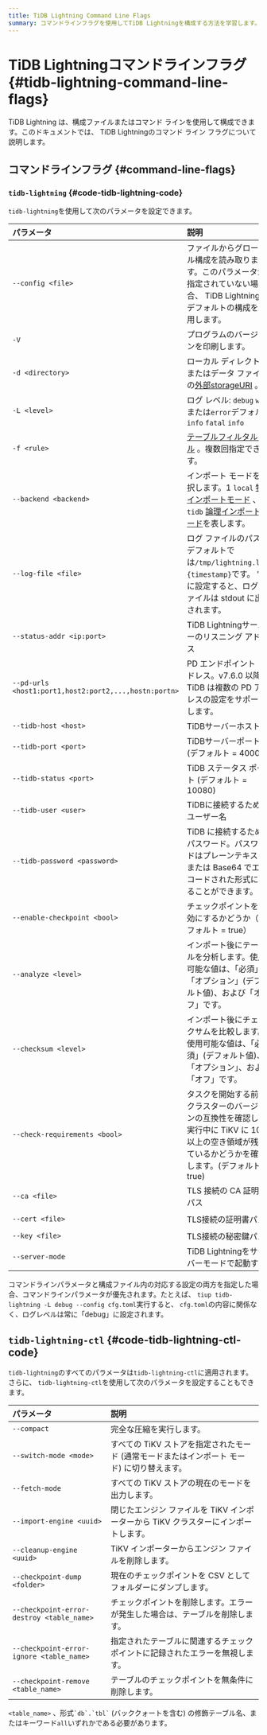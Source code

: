 ```yaml
---
title: TiDB Lightning Command Line Flags
summary: コマンドラインフラグを使用してTiDB Lightningを構成する方法を学習します。
---
```


# TiDB Lightningコマンドラインフラグ {#tidb-lightning-command-line-flags}

TiDB Lightning は、構成ファイルまたはコマンド ラインを使用して構成できます。このドキュメントでは、 TiDB Lightningのコマンド ライン フラグについて説明します。

## コマンドラインフラグ {#command-line-flags}

### <code>tidb-lightning</code> {#code-tidb-lightning-code}

`tidb-lightning`を使用して次のパラメータを設定できます。

| パラメータ                                                 | 説明                                                                                                                                                                                | 対応する構成項目                       |
| :---------------------------------------------------- | :-------------------------------------------------------------------------------------------------------------------------------------------------------------------------------- | :----------------------------- |
| `--config <file>`                                     | ファイルからグローバル構成を読み取ります。このパラメータが指定されていない場合、 TiDB Lightning はデフォルトの構成を使用します。                                                                                                          |                                |
| `-V`                                                  | プログラムのバージョンを印刷します。                                                                                                                                                                |                                |
| `-d <directory>`                                      | ローカル ディレクトリまたはデータ ファイルの[外部storageURI](/external-storage-uri.md) 。                                                                                                                 | `mydumper.data-source-dir`     |
| `-L <level>`                                          | ログ レベル: `debug` `warn`または`error`デフォルト`info` `fatal` `info`                                                                                                                        | `lightning.level`              |
| `-f <rule>`                                           | [テーブルフィルタルール](/table-filter.md) 。複数回指定できます。                                                                                                                                       | `mydumper.filter`              |
| `--backend <backend>`                                 | インポート モードを選択します。1 `local` [物理インポートモード](/tidb-lightning/tidb-lightning-physical-import-mode.md) 、 `tidb` [論理インポートモード](/tidb-lightning/tidb-lightning-logical-import-mode.md)を表します。 | `tikv-importer.backend`        |
| `--log-file <file>`                                   | ログ ファイルのパス。デフォルトでは`/tmp/lightning.log.{timestamp}`です。 &#39;-&#39; に設定すると、ログ ファイルは stdout に出力されます。                                                                                 | `lightning.log-file`           |
| `--status-addr <ip:port>`                             | TiDB Lightningサーバーのリスニング アドレス                                                                                                                                                     | `lightning.status-port`        |
| `--pd-urls <host1:port1,host2:port2,...,hostn:portn>` | PD エンドポイント アドレス。v7.6.0 以降、TiDB は複数の PD アドレスの設定をサポートします。                                                                                                                           | `tidb.pd-addr`                 |
| `--tidb-host <host>`                                  | TiDBサーバーホスト                                                                                                                                                                       | `tidb.host`                    |
| `--tidb-port <port>`                                  | TiDBサーバーポート (デフォルト = 4000)                                                                                                                                                        | `tidb.port`                    |
| `--tidb-status <port>`                                | TiDB ステータス ポート (デフォルト = 10080)                                                                                                                                                    | `tidb.status-port`             |
| `--tidb-user <user>`                                  | TiDBに接続するためのユーザー名                                                                                                                                                                 | `tidb.user`                    |
| `--tidb-password <password>`                          | TiDB に接続するためのパスワード。パスワードはプレーンテキストまたは Base64 でエンコードされた形式にすることができます。                                                                                                                | `tidb.password`                |
| `--enable-checkpoint <bool>`                          | チェックポイントを有効にするかどうか（デフォルト = true）                                                                                                                                                  | `checkpoint.enable`            |
| `--analyze <level>`                                   | インポート後にテーブルを分析します。使用可能な値は、「必須」、「オプション」(デフォルト値)、および「オフ」です。                                                                                                                         | `post-restore.analyze`         |
| `--checksum <level>`                                  | インポート後にチェックサムを比較します。使用可能な値は、「必須」(デフォルト値)、「オプション」、および「オフ」です。                                                                                                                       | `post-restore.checksum`        |
| `--check-requirements <bool>`                         | タスクを開始する前にクラスターのバージョンの互換性を確認し、実行中に TiKV に 10% 以上の空き領域が残っているかどうかを確認します。(デフォルト = true)                                                                                              | `lightning.check-requirements` |
| `--ca <file>`                                         | TLS 接続の CA 証明書パス                                                                                                                                                                  | `security.ca-path`             |
| `--cert <file>`                                       | TLS接続の証明書パス                                                                                                                                                                       | `security.cert-path`           |
| `--key <file>`                                        | TLS接続の秘密鍵パス                                                                                                                                                                       | `security.key-path`            |
| `--server-mode`                                       | TiDB Lightningをサーバーモードで起動する                                                                                                                                                       | `lightning.server-mode`        |

コマンドラインパラメータと構成ファイル内の対応する設定の両方を指定した場合、コマンドラインパラメータが優先されます。たとえば、 `tiup tidb-lightning -L debug --config cfg.toml`実行すると、 `cfg.toml`の内容に関係なく、ログレベルは常に「debug」に設定されます。

## <code>tidb-lightning-ctl</code> {#code-tidb-lightning-ctl-code}

`tidb-lightning`のすべてのパラメータは`tidb-lightning-ctl`に適用されます。さらに、 `tidb-lightning-ctl`を使用して次のパラメータを設定することもできます。

| パラメータ                                     | 説明                                                  |
| :---------------------------------------- | :-------------------------------------------------- |
| `--compact`                               | 完全な圧縮を実行します。                                        |
| `--switch-mode <mode>`                    | すべての TiKV ストアを指定されたモード (通常モードまたはインポート モード) に切り替えます。 |
| `--fetch-mode`                            | すべての TiKV ストアの現在のモードを出力します。                         |
| `--import-engine <uuid>`                  | 閉じたエンジン ファイルを TiKV インポーターから TiKV クラスターにインポートします。    |
| `--cleanup-engine <uuid>`                 | TiKV インポーターからエンジン ファイルを削除します。                       |
| `--checkpoint-dump <folder>`              | 現在のチェックポイントを CSV としてフォルダーにダンプします。                   |
| `--checkpoint-error-destroy <table_name>` | チェックポイントを削除します。エラーが発生した場合は、テーブルを削除します。              |
| `--checkpoint-error-ignore <table_name>`  | 指定されたテーブルに関連するチェックポイントに記録されたエラーを無視します。              |
| `--checkpoint-remove <table_name>`        | テーブルのチェックポイントを無条件に削除します。                            |

`<table_name>` 、形式`` `db`.`tbl` `` (バッククォートを含む) の修飾テーブル名、またはキーワード`all`いずれかである必要があります。
